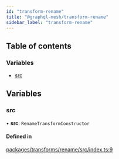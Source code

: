 ```yaml
---
id: "transform-rename"
title: "@graphql-mesh/transform-rename"
sidebar_label: "transform-rename"
---
```


## Table of contents

### Variables

- [src](transforms_rename_src#src)

## Variables

### src

• **src**: `RenameTransformConstructor`

#### Defined in

[packages/transforms/rename/src/index.ts:9](https://github.com/Urigo/graphql-mesh/blob/master/packages/transforms/rename/src/index.ts#L9)
